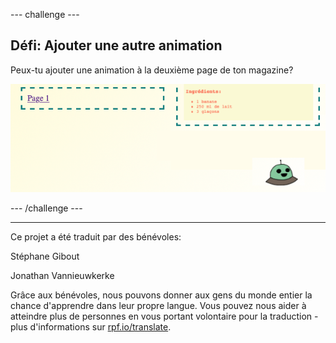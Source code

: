 --- challenge ---

## Défi: Ajouter une autre animation

Peux-tu ajouter une animation à la deuxième page de ton magazine?

![capture d’écran](images/magazine-animation-challenge.png)

--- /challenge ---


***
Ce projet a été traduit par des bénévoles:

Stéphane Gibout

Jonathan Vannieuwkerke

Grâce aux bénévoles, nous pouvons donner aux gens du monde entier la chance d'apprendre dans leur propre langue. Vous pouvez nous aider à atteindre plus de personnes en vous portant volontaire pour la traduction - plus d'informations sur [rpf.io/translate](https://rpf.io/translate).